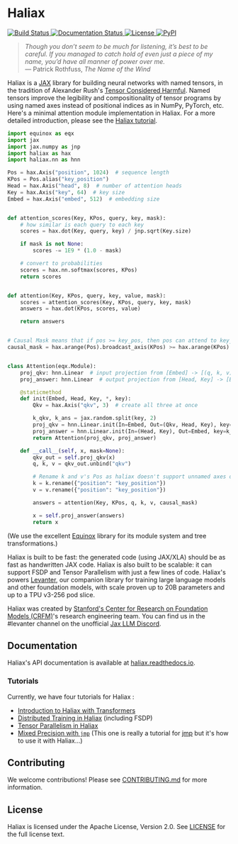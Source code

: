 <!--haliax-intro-start-->
# Haliax

<a href="https://github.com/stanford-crfm/haliax/actions?query=branch%3Amain++">
    <img alt="Build Status" src="https://img.shields.io/github/actions/workflow/status/stanford-crfm/haliax/run_tests.yaml?branch=main">
</a>
<a href="https://haliax.readthedocs.io/en/latest/?badge=latest">
    <img alt="Documentation Status" src="https://readthedocs.org/projects/haliax/badge/?version=latest">
</a>
<a href="">
<img alt="License" src="https://img.shields.io/github/license/stanford-crfm/haliax?color=blue" />
</a>
<a href="https://https://pypi.org/project/haliax/">
    <img alt="PyPI" src="https://img.shields.io/pypi/v/haliax?color=blue" />
</a>

> *Though you don’t seem to be much for listening, it’s best to be careful. If you managed to catch hold of even just a piece of my name, you’d have all manner of power over me.*<br/>
> — Patrick Rothfuss, *The Name of the Wind*

Haliax is a [JAX](https:://github.com/google/jax) library for building neural networks with named tensors, in the tradition of Alexander Rush's [Tensor Considered Harmful](https://nlp.seas.harvard.edu/NamedTensor).
Named tensors improve the legibility and compositionality of tensor programs by using named axes instead of positional indices
as in NumPy, PyTorch, etc. Here's a minimal attention module implementation in Haliax. For a more detailed introduction,
please see the [Haliax tutorial](https://colab.research.google.com/drive/1TiTcQQ4V5mopbgCu1SVl-oqJtXn7rFnC).

```python
import equinox as eqx
import jax
import jax.numpy as jnp
import haliax as hax
import haliax.nn as hnn

Pos = hax.Axis("position", 1024)  # sequence length
KPos = Pos.alias("key_position")
Head = hax.Axis("head", 8)  # number of attention heads
Key = hax.Axis("key", 64)  # key size
Embed = hax.Axis("embed", 512)  # embedding size


def attention_scores(Key, KPos, query, key, mask):
    # how similar is each query to each key
    scores = hax.dot(Key, query, key) / jnp.sqrt(Key.size)

    if mask is not None:
        scores -= 1E9 * (1.0 - mask)

    # convert to probabilities
    scores = hax.nn.softmax(scores, KPos)
    return scores


def attention(Key, KPos, query, key, value, mask):
    scores = attention_scores(Key, KPos, query, key, mask)
    answers = hax.dot(KPos, scores, value)

    return answers


# Causal Mask means that if pos >= key_pos, then pos can attend to key_pos
causal_mask = hax.arange(Pos).broadcast_axis(KPos) >= hax.arange(KPos)


class Attention(eqx.Module):
    proj_qkv: hnn.Linear  # input projection from [Embed] -> [(q, k, v), Head, Key]
    proj_answer: hnn.Linear  # output projection from [Head, Key] -> [Embed]

    @staticmethod
    def init(Embed, Head, Key, *, key):
        Qkv = hax.Axis("qkv", 3)  # create all three at once

        k_qkv, k_ans = jax.random.split(key, 2)
        proj_qkv = hnn.Linear.init(In=Embed, Out=(Qkv, Head, Key), key=k_qkv)
        proj_answer = hnn.Linear.init(In=(Head, Key), Out=Embed, key=k_ans)
        return Attention(proj_qkv, proj_answer)

    def __call__(self, x, mask=None):
        qkv_out = self.proj_qkv(x)
        q, k, v = qkv_out.unbind("qkv")

        # Rename k and v's Pos as haliax doesn't support unnamed axes or duplicate axes
        k = k.rename({"position": "key_position"})
        v = v.rename({"position": "key_position"})

        answers = attention(Key, KPos, q, k, v, causal_mask)

        x = self.proj_answer(answers)
        return x
```

(We use the excellent [Equinox](https://github.com/patrick-kidger/equinox) library for its module system and tree transformations.)

Haliax is built to be fast: the generated code (using JAX/XLA) should be as fast as handwritten JAX code. Haliax is also built to be scalable: it
can support FSDP and Tensor Parallelism with just a few lines of code. Haliax's powers [Levanter](https://gihub.com/stanford-crfm/levanter),
our companion library for training large language models and other foundation models, with scale proven up to 20B parameters
and up to a TPU v3-256 pod slice.


Haliax was created by [Stanford's Center for Research on Foundation Models (CRFM)](https://crfm.stanford.edu/)'s research engineering team.
You can find us in the #levanter channel on the unofficial [Jax LLM Discord](https://discord.gg/FkRGNX3ND).

<!--haliax-intro-end-->

## Documentation

Haliax's API documentation is available at [haliax.readthedocs.io](https://haliax.readthedocs.io/en/latest/).

### Tutorials

Currently, we have four tutorials for Haliax :

<!--haliax-tutorials-start-->

* [Introduction to Haliax with Transformers](https://colab.research.google.com/drive/1TiTcQQ4V5mopbgCu1SVl-oqJtXn7rFnC)
* [Distributed Training in Haliax](https://colab.research.google.com/drive/1QX4yH3zRFF3Xiibf1aahETcSQ5nbcUMz) (including FSDP)
* [Tensor Parallelism in Haliax](https://colab.research.google.com/drive/18_BrtDpe1lu89M4T6fKzda8DdSLtFJhi)
* [Mixed Precision with `jmp`](https://colab.research.google.com/drive/1_4cikwt-UhSH7yRzNRK8ze9msM9r2mEl?usp=sharing) (This one is really a tutorial for [jmp](https://github.com/deepmind/jmp) but it's how to use it with Haliax...)

<!--haliax-tutorials-end-->

## Contributing

We welcome contributions! Please see [CONTRIBUTING.md](CONTRIBUTING.md) for more information.

## License

Haliax is licensed under the Apache License, Version 2.0. See [LICENSE](LICENSE) for the full license text.
